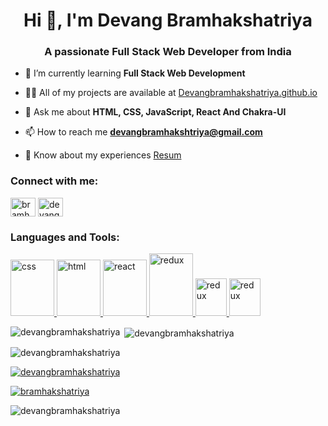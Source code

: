 <h1 align="center">Hi 👋, I'm Devang Bramhakshatriya</h1>
<h3 align="center">A passionate Full Stack Web Developer from India</h3>



- 🌱 I’m currently learning **Full Stack Web Development**

- 👨‍💻 All of my projects are available at [Devangbramhakshatriya.github.io](Devangbramhakshatriya.github.io)

- 💬 Ask me about **HTML, CSS, JavaScript, React And Chakra-UI**

- 📫 How to reach me **devangbramhakshtriya@gmail.com**

- 📄 Know about my experiences [Resum](https://drive.google.com/file/d/1qpVsjmoE0wzYBLxoXSD1aBJtNVR1e7kU/view?usp=sharing)

<h3 align="left">Connect with me:</h3>
<p align="left">
<a href="https://twitter.com/bramhakshatriya" target="blank"><img align="center" src="https://raw.githubusercontent.com/rahuldkjain/github-profile-readme-generator/master/src/images/icons/Social/twitter.svg" alt="bramhakshatriya" height="30" width="40" /></a>
<a href="https://linkedin.com/in/devang_bramhakshatriya" target="blank"><img align="center" src="https://raw.githubusercontent.com/rahuldkjain/github-profile-readme-generator/master/src/images/icons/Social/linked-in-alt.svg" alt="devang_bramhakshatriya" height="30" width="40" /></a>
</p>

<h3 align="left">Languages and Tools:</h3>
<p align="left"> <a href="https://www.w3schools.com/css/" target="_blank" rel="noreferrer"> <img src="https://upload.wikimedia.org/wikipedia/commons/thumb/d/d5/CSS3_logo_and_wordmark.svg/1452px-CSS3_logo_and_wordmark.svg.png" alt="css" width="70" height="90"/> </a> <a href="https://www.w3.org/html/" target="_blank" rel="noreferrer"> <img src="https://w7.pngwing.com/pngs/390/229/png-transparent-logo-html5-brand-design-text-logo-number.png" alt="html" width="70" height="90"/> </a> <a href="https://reactjs.org/" target="_blank" rel="noreferrer"> <img src="https://w7.pngwing.com/pngs/403/269/png-transparent-react-react-native-logos-brands-in-colors-icon-thumbnail.png" alt="react" width="70" height="90"/> </a> <a href="https://redux.js.org" target="_blank" rel="noreferrer"> <img src="https://upload.wikimedia.org/wikipedia/commons/4/49/Redux.png" alt="redux" width="70" height="100"/> </a>
<a href="https://redux.js.org" target="_blank" rel="noreferrer"> <img src="https://camo.githubusercontent.com/6fa16b1e0d621b96e0e49f457365e85fcb72a65da5767164181f0a16f6eb9d96/68747470733a2f2f696d672e69636f6e73382e636f6d2f636f6c6f722f34382f3461393065322f6a6176617363726970742e706e67" alt="redux" width="50" height="60"/> </a>
<a href="https://redux.js.org" target="_blank" rel="noreferrer"> <img src="https://camo.githubusercontent.com/b87c84e16a4bd2abf8e5212c64948d4367eb086df07b079614aad4513d13c11f/68747470733a2f2f696d672e69636f6e73382e636f6d2f636f6c6f722f34382f6e756c6c2f6368616b72612d75692e706e67" alt="redux" width="50" height="60"/> </a>
</p>

<p><img align="left" src="https://github-readme-stats.vercel.app/api/top-langs?username=devangbramhakshatriya&show_icons=true&locale=en&layout=compact" alt="devangbramhakshatriya" /></p>

<p>&nbsp;<img align="center" src="https://github-readme-stats.vercel.app/api?username=devangbramhakshatriya&show_icons=true&locale=en" alt="devangbramhakshatriya" /></p>

<p><img align="center" src="https://github-readme-streak-stats.herokuapp.com/?user=devangbramhakshatriya&" alt="devangbramhakshatriya" /></p>
<p align="left"> <a href="https://github.com/ryo-ma/github-profile-trophy"><img src="https://github-profile-trophy.vercel.app/?username=devangbramhakshatriya" alt="devangbramhakshatriya" /></a> </p>
<p align="left"> <a href="https://twitter.com/bramhakshatriya" target="blank"><img src="https://img.shields.io/twitter/follow/bramhakshatriya?logo=twitter&style=for-the-badge" alt="bramhakshatriya" /></a> </p>
<p align="left"> <img src="https://komarev.com/ghpvc/?username=devangbramhakshatriya&label=Profile%20views&color=0e75b6&style=flat" alt="devangbramhakshatriya" /> </p>
